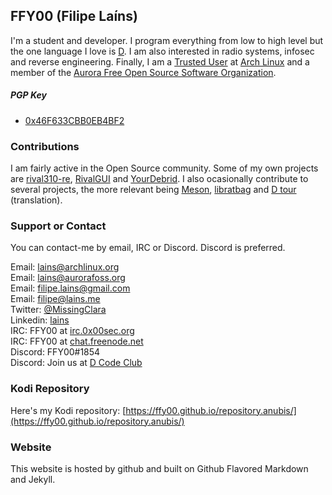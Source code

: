 ## FFY00 (Filipe Laíns)

I'm a student and developer. I program everything from low to high level but the one language I love is [D](https://dlang.org). I am also interested in radio systems, infosec and reverse engineering. Finally, I am a [Trusted User](https://wiki.archlinux.org/index.php/Trusted_Users) at [Arch Linux](https://www.archlinux.org) and a member of the [Aurora Free Open Source Software Organization](https://aurorafoss.org).

##### PGP Key
  * [0x46F633CBB0EB4BF2](https://pgp.mit.edu/pks/lookup?op=vindex&search=0x46F633CBB0EB4BF2)

### Contributions

I am fairly active in the Open Source community. Some of my own projects are [rival310-re](https://github.com/FFY00/rival310-re), [RivalGUI](https://github.com/FFY00/rivalgui) and [YourDebrid](https://github.com/FFY00/yourdebrid). I also ocasionally contribute to several projects, the more relevant being [Meson](https://github.com/mesonbuild/meson), [libratbag](https://github.com/libratbag/libratbag) and [D tour](https://tour.dlang.org/) (translation).

### Support or Contact

You can contact-me by email, IRC or Discord. Discord is preferred.

Email: [lains@archlinux.org](mailto:lains@archlinux.org)  
Email: [lains@aurorafoss.org](mailto:lains@aurorafoss.org)  
Email: [filipe.lains@gmail.com](mailto:filipe.lains@gmail.com)  
Email: [filipe@lains.me](mailto:filipe@lains.me)  
Twitter: [@MissingClara](https://twitter.com/MissingClara)  
Linkedin: [lains](https://www.linkedin.com/in/lains)  
IRC: FFY00 at [irc.0x00sec.org](irc:irc.0x00sec.org)  
IRC: FFY00 at [chat.freenode.net](irc:chat.freenode.net)  
Discord: FFY00#1854  
Discord: Join us at [D Code Club](https://discord.gg/4mCydwt)

### Kodi Repository

Here's my Kodi repository: [https://ffy00.github.io/repository.anubis/](https://ffy00.github.io/repository.anubis/)

### Website

This website is hosted by github and built on Github Flavored Markdown and Jekyll.
